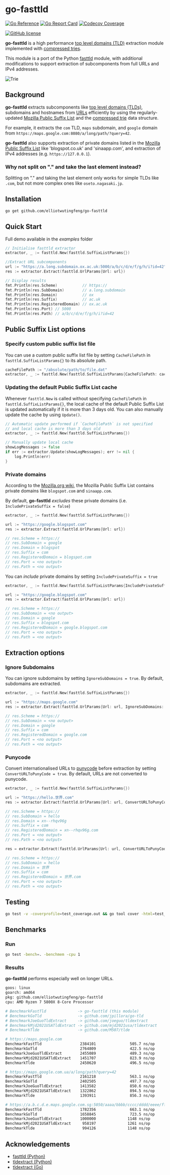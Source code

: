 # go-fasttld

[![Go Reference](https://img.shields.io/badge/go-reference-blue?logo=go&logoColor=white&style=for-the-badge)](https://pkg.go.dev/github.com/elliotwutingfeng/go-fasttld)
[![Go Report Card](https://goreportcard.com/badge/github.com/elliotwutingfeng/go-fasttld?style=for-the-badge)](https://goreportcard.com/report/github.com/elliotwutingfeng/go-fasttld)
[![Codecov Coverage](https://img.shields.io/codecov/c/github/elliotwutingfeng/go-fasttld?color=bright-green&logo=codecov&style=for-the-badge&token=GB00MYK51E)](https://codecov.io/gh/elliotwutingfeng/go-fasttld)


[![GitHub license](https://img.shields.io/badge/LICENSE-BSD--3--CLAUSE-GREEN?style=for-the-badge)](LICENSE)

**go-fasttld** is a high performance [top level domains (TLD)](https://en.wikipedia.org/wiki/Top-level_domain) extraction module implemented with [compressed tries](https://en.wikipedia.org/wiki/Trie).

This module is a port of the Python [fasttld](https://github.com/jophy/fasttld) module, with additional modifications to support extraction of subcomponents from full URLs and IPv4 addresses.

![Trie](Trie_example.svg)

## Background

**go-fasttld** extracts subcomponents like [top level domains (TLDs)](https://en.wikipedia.org/wiki/Top-level_domain), subdomains and hostnames from [URLs](https://en.wikipedia.org/wiki/URL) efficiently by using the regularly-updated [Mozilla Public Suffix List](http://www.publicsuffix.org) and the [compressed trie](https://en.wikipedia.org/wiki/Trie) data structure.

For example, it extracts the `com` TLD, `maps` subdomain, and `google` domain from `https://maps.google.com:8080/a/long/path/?query=42`.

**go-fasttld** also supports extraction of private domains listed in the [Mozilla Public Suffix List](http://www.publicsuffix.org) like 'blogspot.co.uk' and 'sinaapp.com', and extraction of IPv4 addresses (e.g. `https://127.0.0.1`).

### Why not split on "." and take the last element instead?

Splitting on "." and taking the last element only works for simple TLDs like `.com`, but not more complex ones like `oseto.nagasaki.jp`.

## Installation

```sh
go get github.com/elliotwutingfeng/go-fasttld
```

## Quick Start

Full demo available in the _examples_ folder

```go
// Initialise fasttld extractor
extractor, _ := fasttld.New(fasttld.SuffixListParams{})

//Extract URL subcomponents
url := "https://a.long.subdomain.ox.ac.uk:5000/a/b/c/d/e/f/g/h/i?id=42"
res := extractor.Extract(fasttld.UrlParams{Url: url})

// Display results
fmt.Println(res.Scheme)           // https://
fmt.Println(res.SubDomain)        // a.long.subdomain
fmt.Println(res.Domain)           // ox
fmt.Println(res.Suffix)           // ac.uk
fmt.Println(res.RegisteredDomain) // ox.ac.uk
fmt.Println(res.Port) // 5000
fmt.Println(res.Path) // a/b/c/d/e/f/g/h/i?id=42
```

## Public Suffix List options

### Specify custom public suffix list file

You can use a custom public suffix list file by setting `CacheFilePath` in `fasttld.SuffixListParams{}` to its absolute path.

```go
cacheFilePath := "/absolute/path/to/file.dat"
extractor, _ := fasttld.New(fasttld.SuffixListParams{CacheFilePath: cacheFilePath})
```

### Updating the default Public Suffix List cache

Whenever `fasttld.New` is called without specifying `CacheFilePath` in `fasttld.SuffixListParams{}`, the local cache of the default Public Suffix List is updated automatically if it is more than 3 days old. You can also manually update the cache by using `Update()`.

```go
// Automatic update performed if `CacheFilePath` is not specified
// and local cache is more than 3 days old
extractor, _ := fasttld.New(fasttld.SuffixListParams{})

// Manually update local cache
showLogMessages := false
if err := extractor.Update(showLogMessages); err != nil {
    log.Println(err)
}
```

### Private domains

According to the [Mozilla.org wiki](https://wiki.mozilla.org/Public_Suffix_List/Uses), the Mozilla Public Suffix List contains private domains like `blogspot.com` and `sinaapp.com`.

By default, **go-fasttld** _excludes_ these private domains (i.e. `IncludePrivateSuffix = false`)

```go
extractor, _ := fasttld.New(fasttld.SuffixListParams{})

url := "https://google.blogspot.com"
res := extractor.Extract(fasttld.UrlParams{Url: url})

// res.Scheme = https://
// res.SubDomain = google
// res.Domain = blogspot
// res.Suffix = com
// res.RegisteredDomain = blogspot.com
// res.Port = <no output>
// res.Path = <no output>
```

You can _include_ private domains by setting `IncludePrivateSuffix = true`

```go
extractor, _ := fasttld.New(fasttld.SuffixListParams{IncludePrivateSuffix: true})

url := "https://google.blogspot.com"
res := extractor.Extract(fasttld.UrlParams{Url: url})

// res.Scheme = https://
// res.SubDomain = <no output>
// res.Domain = google
// res.Suffix = blogspot.com
// res.RegisteredDomain = google.blogspot.com
// res.Port = <no output>
// res.Path = <no output>
```

## Extraction options

### Ignore Subdomains

You can ignore subdomains by setting `IgnoreSubDomains = true`. By default, subdomains are extracted.

```go
extractor, _ := fasttld.New(fasttld.SuffixListParams{})

url := "https://maps.google.com"
res := extractor.Extract(fasttld.UrlParams{Url: url, IgnoreSubDomains: true})

// res.Scheme = https://
// res.SubDomain = <no output>
// res.Domain = google
// res.Suffix = com
// res.RegisteredDomain = google.com
// res.Port = <no output>
// res.Path = <no output>
```

### Punycode

Convert internationalised URLs to [punycode](https://en.wikipedia.org/wiki/Punycode) before extraction by setting `ConvertURLToPunyCode = true`. By default, URLs are not converted to punycode.

```go
extractor, _ := fasttld.New(fasttld.SuffixListParams{})

url := "https://hello.世界.com"
res := extractor.Extract(fasttld.UrlParams{Url: url, ConvertURLToPunyCode: true})

// res.Scheme = https://
// res.SubDomain = hello
// res.Domain = xn--rhqv96g
// res.Suffix = com
// res.RegisteredDomain = xn--rhqv96g.com
// res.Port = <no output>
// res.Path = <no output>

res = extractor.Extract(fasttld.UrlParams{Url: url, ConvertURLToPunyCode: false})

// res.Scheme = https://
// res.SubDomain = hello
// res.Domain = 世界
// res.Suffix = com
// res.RegisteredDomain = 世界.com
// res.Port = <no output>
// res.Path = <no output>
```

## Testing

```sh
go test -v -coverprofile=test_coverage.out && go tool cover -html=test_coverage.out -o test_coverage.html
```

## Benchmarks

### Run

```sh
go test -bench=. -benchmem -cpu 1
```

### Results

**go-fasttld** performs especially well on longer URLs.

```sh
goos: linux
goarch: amd64
pkg: github.com/elliotwutingfeng/go-fasttld
cpu: AMD Ryzen 7 5800X 8-Core Processor

# BenchmarkFastTld              -> go-fasttld (this module)
# BenchmarkGoTld                -> github.com/jpillora/go-tld
# BenchmarkJoeGuoTldExtract     -> github.com/joeguo/tldextract
# BenchmarkMjd2021USATldExtract -> github.com/mjd2021usa/tldextract
# BenchmarkTlde                 -> github.com/M507/tlde

# https://maps.google.com
BenchmarkFastTld                 2384101               505.7 ns/op           224 B/op          6 allocs/op
BenchmarkGoTld                   2764809               422.5 ns/op           224 B/op          2 allocs/op
BenchmarkJoeGuoTldExtract        2455089               489.3 ns/op           160 B/op          5 allocs/op
BenchmarkMjd2021USATldExtract    1451707               823.9 ns/op           208 B/op          7 allocs/op
BenchmarkTlde                    2450620               496.5 ns/op           160 B/op          5 allocs/op

# https://maps.google.com.ua/a/long/path?query=42
BenchmarkFastTld                 2161218               563.1 ns/op           304 B/op          6 allocs/op
BenchmarkGoTld                   2402505               497.7 ns/op           224 B/op          2 allocs/op
BenchmarkJoeGuoTldExtract        1413582               850.6 ns/op           296 B/op          8 allocs/op
BenchmarkMjd2021USATldExtract    1322862               894.5 ns/op           296 B/op          8 allocs/op
BenchmarkTlde                    1393911               856.3 ns/op           296 B/op          8 allocs/op

# https://a.b.c.d.e.maps.google.com.sg:5050/aaaa/bbbb/cccc/dddd/eeee/ffff/gggg/hhhh/iiii.html?id=42#select
BenchmarkFastTld                 1782356               663.1 ns/op           480 B/op          6 allocs/op
BenchmarkGoTld                   1658845               723.5 ns/op           224 B/op          2 allocs/op
BenchmarkJoeGuoTldExtract        1000000              1148 ns/op             576 B/op          9 allocs/op
BenchmarkMjd2021USATldExtract     958197              1261 ns/op             576 B/op          9 allocs/op
BenchmarkTlde                     994126              1148 ns/op             576 B/op          9 allocs/op
```

## Acknowledgements

- [fasttld (Python)](https://github.com/jophy/fasttld)
- [tldextract (Python)](https://github.com/john-kurkowski/tldextract)
- [tldextract (Go)](https://github.com/mjd2021usa/tldextract)
